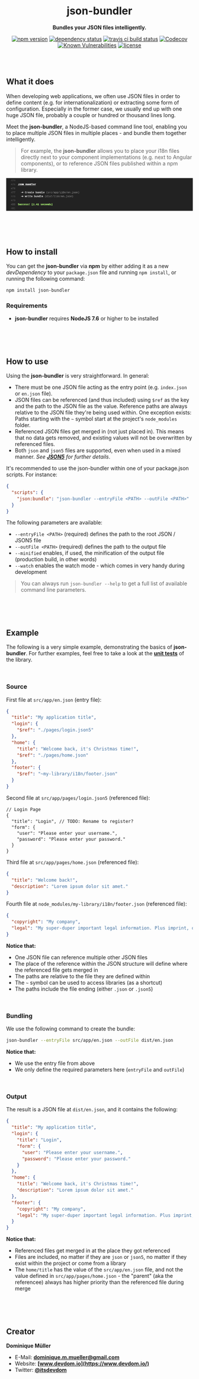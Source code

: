 <div align="center">

# json-bundler

**Bundles your JSON files intelligently.**

[![npm version](https://img.shields.io/npm/v/json-bundler.svg?maxAge=3600&style=flat)](https://www.npmjs.com/package/json-bundler)
[![dependency status](https://img.shields.io/david/dominique-mueller/json-bundler.svg?maxAge=3600&style=flat)](https://david-dm.org/dominique-mueller/json-bundler)
[![travis ci build status](https://img.shields.io/travis/dominique-mueller/json-bundler/master.svg?maxAge=3600&style=flat)](https://travis-ci.org/dominique-mueller/json-bundler)
[![Codecov](https://img.shields.io/codecov/c/github/dominique-mueller/json-bundler.svg?maxAge=3600&style=flat)](https://codecov.io/gh/dominique-mueller/json-bundler)
[![Known Vulnerabilities](https://snyk.io/test/github/dominique-mueller/json-bundler/badge.svg)](https://snyk.io/test/github/dominique-mueller/json-bundler)
[![license](https://img.shields.io/npm/l/json-bundler.svg?maxAge=3600&style=flat)](https://github.com/dominique-mueller/json-bundler/LICENSE)

</div>

<br><br>

## What it does

When developing web applications, we often use JSON files in order to define content (e.g. for internationalization) or extracting some form
of configuration. Especially in the former case, we usually end up with one huge JSON file, probably a couple or hundred or thousand lines
long.

Meet the **json-bundler**, a NodeJS-based command line tool, enabling you to place multiple JSON files in multiple places - and bundle them
together intelligently.

> For example, the **json-bundler** allows you to place your i18n files directly next to your component implementations (e.g. next to
> Angular components), or to reference JSON files published within a npm library.

![JSON Bundler Preview](/docs/preview.png?raw=true)

<br><br><br>

## How to install

You can get the **json-bundler** via **npm** by either adding it as a new *devDependency* to your `package.json` file and running
`npm install`, or running the following command:

``` bash
npm install json-bundler
```

### Requirements

- **json-bundler** requires **NodeJS 7.6** or higher to be installed

<br><br><br>

## How to use

Using the **json-bundler** is very straightforward. In general:

- There must be one JSON file acting as the entry point (e.g. `index.json` or `en.json` file).
- JSON files can be referenced (and thus included) using `$ref` as the key and the path to the JSON file as the value.  Reference paths are
  always relative to the JSON file they're being used within. One exception exists: Paths starting with the `~` symbol start at the
  project's `node_modules` folder.
- Referenced JSON files get merged in (not just placed in). This means that no data gets removed, and existing values will not be
  overwritten by referenced files.
- Both `json` and `json5` files are supported, even when used in a mixed manner. *See __[JSON5](https://github.com/json5/json5)__ for
  further details*.

It's recommended to use the json-bundler within one of your package.json scripts. For instance:

``` json
{
  "scripts": {
    "json:bundle": "json-bundler --entryFile <PATH> --outFile <PATH>"
  }
}
```

The following parameters are available:

- `--entryFile <PATH>` (required) defines the path to the root JSON / JSON5 file
- `--outFile <PATH>` (required) defines the path to the output file
- `--minified` enables, if used, the minification of the output file (production build, in other words)
- `--watch` enables the watch mode - which comes in very handy during development

> You can always run `json-bundler --help` to get a full list of available command line parameters.

<br><br><br>

## Example

The following is a very simple example, demonstrating the basics of **json-bundler**. For further examples, feel free to take a look at the
**[unit tests](https://github.com/dominique-mueller/json-bundler/tree/develop/test)** of the library.

<br>

### Source

First file at `src/app/en.json` (entry file):

``` json
{
  "title": "My application title",
  "login": {
    "$ref": "./pages/login.json5"
  },
  "home": {
    "title": "Welcome back, it's Christmas time!",
    "$ref": "./pages/home.json"
  },
  "footer": {
    "$ref": "~my-library/i18n/footer.json"
  }
}
```

Second file at `src/app/pages/login.json5` (referenced file):

``` json5
// Login Page
{
  "title": "Login", // TODO: Rename to register?
  "form": {
    "user": "Please enter your username.",
    "password": "Please enter your password."
  }
}
```

Third file at `src/app/pages/home.json` (referenced file):

``` json
{
  "title": "Welcome back!",
  "description": "Lorem ipsum dolor sit amet."
}
```

Fourth file at `node_modules/my-library/i18n/footer.json` (referenced file):

``` json
{
  "copyright": "My company",
  "legal": "My super-duper important legal information. Plus imprint, of course."
}
```

**Notice that:**

- One JSON file can reference multiple other JSON files
- The place of the reference within the JSON structure will define where the referenced file gets merged in
- The paths are relative to the file they are defined within
- The `~` symbol can be used to access libraries (as a shortcut)
- The paths include the file ending (either `.json` or `.json5`)

<br>

### Bundling

We use the following command to create the bundle:

``` bash
json-bundler --entryFile src/app/en.json --outFile dist/en.json
```

**Notice that:**

- We use the entry file from above
- We only define the required parameters here (`entryFile` and `outFile`)

<br>

### Output

The result is a JSON file at `dist/en.json`, and it contains the following:

``` json
{
  "title": "My application title",
  "login": {
    "title": "Login",
    "form": {
      "user": "Please enter your username.",
      "password": "Please enter your password."
    }
  },
  "home": {
    "title": "Welcome back, it's Christmas time!",
    "description": "Lorem ipsum dolor sit amet."
  },
  "footer": {
    "copyright": "My company",
    "legal": "My super-duper important legal information. Plus imprint, of course."
  }
}
```

**Notice that:**

- Referenced files get merged in at the place they got referenced
- Files are included, no matter if they are `json` or `json5`, no matter if they exist within the project or come from a library
- The `home/title` has the value of the `src/app/en.json` file, and not the value defined in `src/app/pages/home.json` - the
  "parent" (aka the referencee) always has higher priority than the referenced file during merge

<br><br><br>

## Creator

**Dominique Müller**

- E-Mail: **[dominique.m.mueller@gmail.com](mailto:dominique.m.mueller@gmail.com)**
- Website: **[www.devdom.io](https://www.devdom.io/)**
- Twitter: **[@itsdevdom](https://twitter.com/itsdevdom)**
